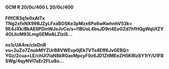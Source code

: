 #### GCM R 20/0c/400 L 20/0c/400
**FfIfCR3q1e0xAtTx**<br/>**TNg2xfxNX99BJZyLFxaBOSKe3pMzx6Pa6wKwhnhV53k=**<br/>**9E4JXk/BkAE6PDmWJeJvCe/s+I1BUoL4bsJD9ri4EoGZd7hfHQgWqUfZY4OLIicM93LmgGEMeALZlziS...**<br/><br/>
**ns1cUA4re/cleDnR**<br/>**vu+2uZo7ZnubMYZUrB8VWEvp0jEk7VTs4Eff6JvGEBQ=**<br/>**YGz/2cua+LE/chUI7iaN8kRGaxMpcyF9z6JD1ZtlMEeZH5KRIz8Y1tY/U1FBSWg/4qyNVI7aEr2FLu8o...**